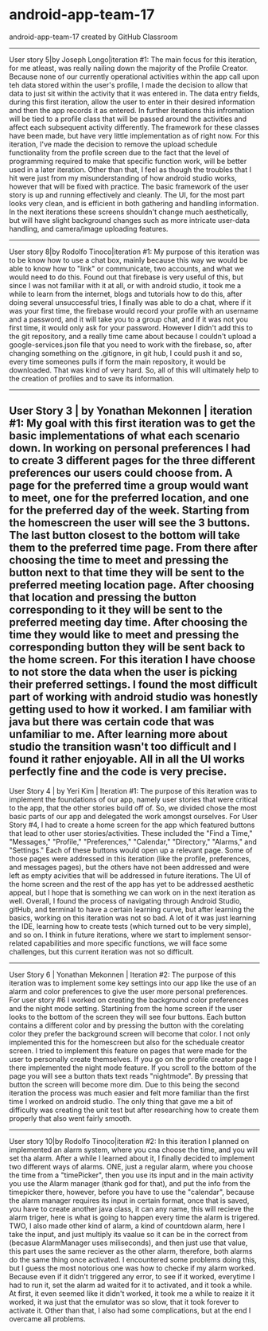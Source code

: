 # android-app-team-17
android-app-team-17 created by GitHub Classroom

------------------------------------------------------------------------------------------------------------------------------
User story 5|by Joseph Longo|iteration #1: The main focus for this iteration, for me atleast, was really nailing down the majority of the Profile Creator. Because none of our currently operational activities within the app call upon teh data stored within the user's profile, I made the decision to allow that data to just sit within the activity that it was entered in. The data entry fields, during this first iteration, allow the user to enter in their desired information and then the app records it as entered. In further iterations this infromation will be tied to a profile class that will be passed around the activities and affect each subsequent activity differently. The framework for these classes have been made, but have very little implementation as of right now. For this iteration, I've made the decision to remove the upload schedule functionality from the profile screen due to the fact that the level of programming required to make that specific function work, will be better used in a later iteration. Other than that, I feel as though the troubles that I hit were just from my misunderstanding of how android studio works, however that will be fixed with practice. The basic framework of the user story is up and running effectively and cleanly. The UI, for the most part looks very clean, and is efficient in both gathering and handling information. In the next iterations these screens shouldn't change much aesthetically, but will have slight background changes such as more intricate user-data handling, and camera/image uploading features. 

------------------------------------------------------------------------------------------------------------------------------
User story 8|by Rodolfo Tinoco|iteration #1: My purpose of this iteration was to be know how to use a chat box, mainly because this way we would be able to know how to "link" or communicate, two accounts, and what we would need to do this. Found out that firebase is very useful of this, but since I was not familiar with it at all, or with android studio, it took me a while to learn from the internet, blogs and tutorials how to do this, after doing several unsuccessful tries, I finally was able to do a chat, where if it was your first time, the firebase would record your profile with an username and a password, and it will take you to a group chat, and if it was not you first time, it would only ask for your password. However I didn't add this to the git repository, and a really time came about because I couldn't upload a google-services.json file that you need to work with the firebase, so, after changing something on the .gitignore, in git hub, I could push it and so, every time someones pulls if form the main repository, it would be downloaded. That was kind of very hard. So, all of this will ultimately help to the creation of profiles and to save its information.


------------------------------------------------------------------------------------------------------------------------------
User Story 3 | by Yonathan Mekonnen | iteration #1: My goal with this first iteration was to get the basic implementations of what each scenario down. In working on personal preferences I had to create 3 different pages for the three different preferences our users could choose from. A page for the preferred time a group would want to meet, one for the preferred location, and one for the preferred day of the week. Starting from the homescreen the user will see the 3 buttons. The last button closest to the bottom will take them to the preferred time page. From there after choosing the time to meet and pressing the button next to that time they will be sent to the preferred meeting location page. After choosing that location and pressing the button corresponding to it they will be sent to the preferred meeting day time. After choosing the time they would like to meet and pressing the corresponding button they will be sent back to the home screen. For this iteration I have choose to not store the data when the user is picking their preferred settings. I found the most difficult part of working with android studio was honestly getting used to how it worked. I am familiar with java but there was certain code that was unfamiliar to me. After learning more about studio the transition wasn't too difficult and I found it rather enjoyable. All in all the UI works perfectly fine and the code is very precise. 
------------------------------------------------------------------------------------------------------------------------------
User Story 4 | by Yeri Kim | Iteration #1: The purpose of this iteration was to implement the foundations of our app, namely user stories that were critical to the app, that the other stories build off of. So, we divided chose the most basic parts of our app and delegated the work amongst ourselves. For User Story #4, I had to create a home screen for the app which featured buttons that lead to other user stories/activities. These included the "Find a Time," "Messages," "Profile," "Preferences," "Calendar," "Directory," "Alarms," and "Settings." Each of these buttons would open up a relevant page. Some of those pages were addressed in this iteration (like the profile, preferences, and messages pages), but the others have not been addressed and were left as empty acivities that will be addressed in future iterations. The UI of the home screen and the rest of the app has yet to be addressed aesthetic appeal, but I hope that is something we can work on in the next iteration as well. Overall, I found the process of navigating through Android Studio, gitHub, and terminal to have a certain learning curve, but after learning the basics, working on this iteration was not so bad. A lot of it was just learning the IDE, learning how to create tests (which turned out to be very simple), and so on. I think in future iterations, where we start to implement sensor-related capabilities and more specific functions, we will face some challenges, but this current iteration was not so difficult.
______________________________________________________________________________________________________________________________
User Story 6 | Yonathan Mekonnen | Iteration #2: The purpose of this iteration was to implement some key settings into our app like the use of an alarm and color preferences to give the user more personal preferences. For user story #6 I worked on creating the background color preferences and the night mode setting. Startining from the home screen if the user looks to the bottom of the screen they will see four buttons. Each button contains a different color and by pressing the button with the corelating color they prefer the background screen will become that color. I not only implemented this for the homescreen but also for the scheduale creator screen. I tried to implement this feature on pages that were made for the user to personally create themselves. If you go on the profile creator page I there implemented the night mode feature. If you scroll to the bottom of the page you will see a button thats text reads "nightmode". By pressing that button the screen will become more dim. Due to this being the second iteration the process was much easier and felt more familiar than the first time I worked on android studio. The only thing that gave me a bit of difficulty was creating the unit test but after researching how to create them properly that also went fairly smooth. 

------------------------------------------------------------------------------------------------------------------------------
User story 10|by Rodolfo Tinoco|iteration #2: In this iteration I planned on implemented an alarm system, where you cna choose the time, and you will set tha alarm. After a while I learned about it, I finally decided to implement two different ways of alarms. ONE, just a regular alarm, where you choose the time from a "timePicker", then you use its input and in the main activity you use the Alarm manager (thank god for that), and put the info from the timepicker there, however, before you have to use the "calendar", because the alarm manager requires its input in certain format, once that is saved, you have to create another java class, it can any name, this will recieve the alarm triger, here is what is going to happen every time the alarm is trigered. TWO, I also made other kind of alarm, a kind of countdown alarm, here I take the input, and just multiply its vaalue so it can be in the correct from (becasue AlarmManager uses miliseconds), and then just use that value, this part uses the same reciever as the other alarm, therefore, both alarms do the same thing once activated. I encountered some problems doing this, but I guess the most notorious one was how to checke if my alarm worked. Because even if it didn't triggered any error, to see if it worked, everytime I had to run it, set the alarm ad waited for it to activated, and it took a while. At first, it even seemed like it didn't worked, it took me a while to reaize it it worked, it wa just that the emulator was so slow, that it took forever to activate it. Other than that, I also had some complications, but at the end I overcame all problems.

